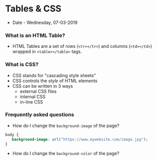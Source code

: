 # Tables & CSS
* Date - Wednesday, 07-03-2019


### What is an HTML Table?
* HTML Tables are a set of rows (`<tr></tr>`) and columns (`<td></td>`) wrapped in `<table></table>` tags.

### What is CSS?
* CSS stands for "cascading style sheets"
* CSS controls the _style_ of HTML elements
* CSS can be written in 3 ways
	* external CSS files
	* internal CSS
	* in-line CSS

### Frequently asked questions
* How do I change the `background-image` of the page?

```CSS
body {
   background-image: url("https://www.mywebsite.com/image.jpg");
}
``` 

* How do I change the `background-color` of the page?